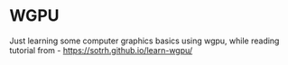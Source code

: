# WGPU

Just learning some computer graphics basics using wgpu, while
reading tutorial from - https://sotrh.github.io/learn-wgpu/
